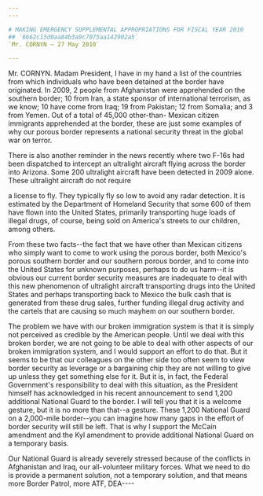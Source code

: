 ```yaml
---
---

# MAKING EMERGENCY SUPPLEMENTAL APPROPRIATIONS FOR FISCAL YEAR 2010
## `6662c13d0aa84b3a9c7075aa142902a5`
`Mr. CORNYN — 27 May 2010`

---
```



Mr. CORNYN. Madam President, I have in my hand a list of the 
countries from which individuals who have been detained at the border 
have originated. In 2009, 2 people from Afghanistan were apprehended on 
the southern border; 10 from Iran, a state sponsor of international 
terrorism, as we know; 10 have come from Iraq; 19 from Pakistan; 12 
from Somalia; and 3 from Yemen. Out of a total of 45,000 other-than-
Mexican citizen immigrants apprehended at the border, these are just 
some examples of why our porous border represents a national security 
threat in the global war on terror.

There is also another reminder in the news recently where two F-16s 
had been dispatched to intercept an ultralight aircraft flying across 
the border into Arizona. Some 200 ultralight aircraft have been 
detected in 2009 alone. These ultralight aircraft do not require


a license to fly. They typically fly so low to avoid any radar 
detection. It is estimated by the Department of Homeland Security that 
some 600 of them have flown into the United States, primarily 
transporting huge loads of illegal drugs, of course, being sold on 
America's streets to our children, among others.

From these two facts--the fact that we have other than Mexican 
citizens who simply want to come to work using the porous border, both 
Mexico's porous southern border and our southern porous border, and to 
come into the United States for unknown purposes, perhaps to do us 
harm--it is obvious our current border security measures are inadequate 
to deal with this new phenomenon of ultralight aircraft transporting 
drugs into the United States and perhaps transporting back to Mexico 
the bulk cash that is generated from these drug sales, further funding 
illegal drug activity and the cartels that are causing so much mayhem 
on our southern border.

The problem we have with our broken immigration system is that it is 
simply not perceived as credible by the American people. Until we deal 
with this broken border, we are not going to be able to deal with other 
aspects of our broken immigration system, and I would support an effort 
to do that. But it seems to be that our colleagues on the other side 
too often seem to view border security as leverage or a bargaining chip 
they are not willing to give up unless they get something else for it. 
But it is, in fact, the Federal Government's responsibility to deal 
with this situation, as the President himself has acknowledged in his 
recent announcement to send 1,200 additional National Guard to the 
border. I will tell you that it is a welcome gesture, but it is no more 
than that--a gesture. These 1,200 National Guard on a 2,000-mile 
border--you can imagine how many gaps in the effort of border security 
will still be left. That is why I support the McCain amendment and the 
Kyl amendment to provide additional National Guard on a temporary 
basis.

Our National Guard is already severely stressed because of the 
conflicts in Afghanistan and Iraq, our all-volunteer military forces. 
What we need to do is provide a permanent solution, not a temporary 
solution, and that means more Border Patrol, more ATF, DEA----